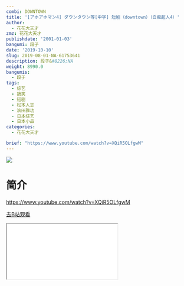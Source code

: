 ```yaml
---
combi: DOWNTOWN
title: '[アホアホマン4] ダウンタウン等[中字] 短剧（downtown）（白痴超人4）'
author:
  - 花花大天才
zmz: 花花大天才
publishdate: '2001-01-03'
bangumi: 段子
date: '2019-10-10'
slug: 2019-08-01-NA-61753641
description: 段子&#8226;NA
weight: 8990.0
bangumis:
  - 段子
tags:
  - 综艺
  - 搞笑
  - 短剧
  - 松本人志
  - 滨田雅功
  - 日本综艺
  - 日本小品
categories:
  - 花花大天才

brief: "https://www.youtube.com/watch?v=XQiR5OLfgwM"
---
```

![](https://raw.githubusercontent.com/tcgriffith/owaraisite/master/static/tmpimg/ee249c2cc83534562fa3eceb9ecbac59717b06b3.jpg.480.jpg)
# 简介  
https://www.youtube.com/watch?v=XQiR5OLfgwM  

[去B站观看](https://www.bilibili.com/video/av61753641/)
<div class ="resp-container"><iframe class="testiframe" src="//player.bilibili.com/player.html?aid=61753641"", scrolling="no", allowfullscreen="true" > </iframe></div> 
